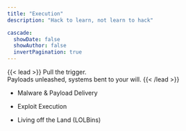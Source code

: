 ```yaml
---
title: "Execution"
description: "Hack to learn, not learn to hack"

cascade:
  showDate: false
  showAuthor: false
  invertPagination: true
---
```


{{< lead >}}
Pull the trigger.  
Payloads unleashed, systems bent to your will. 
{{< /lead >}}

- Malware & Payload Delivery

- Exploit Execution

- Living off the Land (LOLBins)